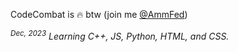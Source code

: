 CodeCombat is 🔥 btw (join me [@AmmFed](https://codecombat.com/user/ammfed))

*<sup>Dec, 2023</sup> Learning C++, JS, Python, HTML, and CSS.*
